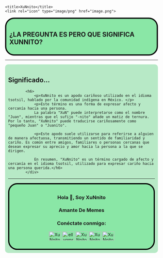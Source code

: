 
    <title>XuNnito</title>
    <link rel="icon" type="image/png" href="image.png">
</head>

<style>
    .rounded-border {
        border-radius: 10px; 
        background-color: #b7e9c6;
        border: px solid black; 
        padding: 10px; 
    }
    .rounded-border1 {
        border-radius: 30px; 
        background-color: #8ae7a6;
        border: 4px solid black; 
        padding: 10px; 
    }

        .rounded-border2 {
        border-radius: 30px; 
        background-color: #0dff05;
        border: 4px solid rgb(199, 146, 146); 
        padding: 10px; 
    }
    
    
    @media only screen and (max-width: 600px) {
        .rounded-border, .rounded-border1 {
            border-radius: 5px;
            padding: 5px;
        }
    }
</style>
</head>
<body>
    <div class="rounded-border1">
        <h2>¿LA PREGUNTA ES PERO QUE SIGNIFICA XUNNITO?</h2>
        </div>
    <div>
    <hr>
    </div>
        <div class="rounded-border">
            <h2>Significado...</h2>

            <h6>
                <p>XuNnito es un apodo cariñoso utilizado en el idioma tsotsil, hablado por la comunidad indígena en México. </p>
                <p>Este término es una forma de expresar afecto y cercanía hacia una persona.
                La palabra "XuN" puede interpretarse como el nombre "Juan", mientras que el sufijo "-nito" añade un matiz de ternura. Por lo tanto, "XuNnito" puede traducirse cariñosamente como "pequeño Juan" o "Juanito".

                <p>Este apodo suele utilizarse para referirse a alguien de manera afectuosa, transmitiendo un sentido de familiaridad y cariño. Es común entre amigos, familiares o personas cercanas que desean expresar su aprecio y amor hacia la persona a la que se dirigen.
                
                En resumen, "XuNnito" es un término cargado de afecto y cercanía en el idioma tsotsil, utilizado para expresar cariño hacia una persona querida.</h6>
            </div>
 <hr>
 <div class="rounded-border1">
<h3 align="center">Hola 👋, Soy XuNnito</h3>
<h3 align="center">Amante De Memes</h3>

<h3 align="center">Conéctate conmigo:</h3>
<p align="center">
    <a href="https://codepen.io/XuNnitou-Hrdz-XunN" target="_blank"><img src="https://raw.githubusercontent.com/rahuldkjain/github-profile-readme-generator/master/src/images/icons/Social/codepen.svg" alt="XuNnito" height="30" width="40" /></a>
    <a href="https://instagram.com/xunnitou?igshid=OGQ5ZDc2ODk2ZA==" target="_blank"><img src="https://raw.githubusercontent.com/rahuldkjain/github-profile-readme-generator/master/src/images/icons/Social/instagram.svg" alt="ellygmr" height="30" width="40" /></a>
    <a href="https://www.facebook.com/xunnitou" target="_blank"><img src="https://icones.pro/wp-content/uploads/2021/02/facebook-icone-f.png" alt="XuNnito" height="30" width="40"/></a>
    <a href="https://tiktok.com/@xunnito" target="_blank"><img src="https://icones.pro/wp-content/uploads/2021/03/logo-icone-tiktok-simbolo.png" alt="XuNnito" height="30" width="40"/></a>
    <a href="https://api.whatsapp.com/send?phone=529618137702" target="_blank"><img src="https://icones.pro/wp-content/uploads/2021/02/icone-du-logo-whatsapp-vert.png" alt="XuNnito" height="30" width="40"/></a>
</p>

</body>
</html>
